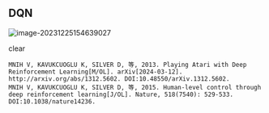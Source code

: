 ## DQN

![image-20231225154639027](.static/image-20231225154639027.png) 

clear



````
MNIH V, KAVUKCUOGLU K, SILVER D, 等, 2013. Playing Atari with Deep Reinforcement Learning[M/OL]. arXiv[2024-03-12]. http://arxiv.org/abs/1312.5602. DOI:10.48550/arXiv.1312.5602.
MNIH V, KAVUKCUOGLU K, SILVER D, 等, 2015. Human-level control through deep reinforcement learning[J/OL]. Nature, 518(7540): 529-533. DOI:10.1038/nature14236.
````

